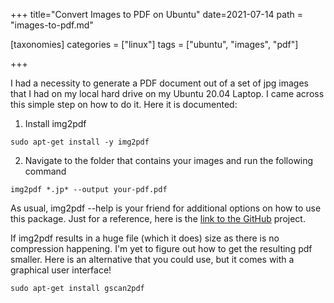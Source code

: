 +++
title="Convert Images to PDF on Ubuntu"
date=2021-07-14
path = "images-to-pdf.md"

[taxonomies]
categories = ["linux"]
tags = ["ubuntu", "images", "pdf"]

+++

I had a necessity to generate a PDF document out of a set of jpg images that I had on my local hard drive on my Ubuntu 20.04 
Laptop. I came across this simple step on how to do it. Here it is documented:

1. Install img2pdf 

```
sudo apt-get install -y img2pdf
```

2. Navigate to the folder that contains your images and run the following command

```
img2pdf *.jp* --output your-pdf.pdf
```

As usual, img2pdf --help is your friend for additional options on how to use this package. Just for a reference, here is the 
[link to the GitHub](https://github.com/josch/img2pdf) project.

If img2pdf results in a huge file (which it does) size as there is no compression happening. I'm yet to figure out how to 
get the resulting pdf smaller. Here is an alternative that you could use, but it comes with a graphical user interface!

```
sudo apt-get install gscan2pdf
```
